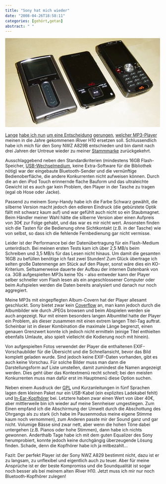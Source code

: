 ```yaml
---
title: "Sony hat mich wieder"
date: "2008-04-26T18:58:11"
categories: [gehört,getan]
abstract: " "
---
```


![mp3player.jpg](mp3player.jpg)

[Lange](/2007/12/20/nicht-ohne-fernbedienung/) [habe ich nun](/2008/01/21/stand-der-technik/) [um eine Entscheidung](/2008/02/05/stand-der-technik-ii/) [gerungen](/2008/02/13/stand-der-technik-iii/), [welcher MP3-Player](/2008/03/02/stand-der-technik-iv/) meinen in die Jahre gekommenen iRiver H10 ersetzen soll. Schlussendlich habe ich mich für den Sony NWZ A829B entschieden und bin damit nach drei Jahren der Untreue wieder zu meiner [Stammmarke](/2008/03/12/sackgasse-der-evolution/) zurückgekehrt.

Ausschlaggebend neben den Standardkriterien (mindestens 16GB Flash-Speicher, [USB-Wechselmedium](http://m.kausl.net/nwz-a818-review.html), keine Extra-Software für die Bibliothek nötig) war der eingebaute Bluetooth-Sender und die vernünftige Bedienoberfläche, die andere Konkurrenten nicht aufweisen können. Durch die an den iPod Touch erinnernde flache Bauform und das ultraleichte Gewicht ist es auch gar kein Problem, den Player in der Tasche zu tragen (egal ob Hose oder Jacke).

Passend zu meinem Sony-Handy habe ich die Farbe Schwarz gewählt, die silberne Version macht jedoch den edleren Eindruck (die gebürstete Optik fällt mit schwarz kaum auf) und war gefühlt auch nicht so ein Staubmagnet. Beim Händler meiner Wahl hätte die silberne Version aber einen Aufpreis von 30€ zur Folge gehabt, und das war es mir nicht wert. Ansonsten finden sich die Tasten für die Bedienung ohne Sichtkontakt (z.B. in der Tasche) wie von selbst, so dass ich die fehlende Fernbedienung gar nicht vermisse.

Leider ist der Performance bei der Datenübertragung für ein Flash-Medium unterirdisch. Bei meinen ersten Tests kam ich über 2,5 MB/s beim Schreiben und 3,5 MB/s für das Lesen nicht hinaus. Um damit die gesamten 16GB zu befüllen benötige ich fast zwei Stunden! Zum Glück übertrage ich selten große Datenmenge am Stück auf den Player, sonst wäre dies ein KO-Kriterium. Seltsamerweise dauerte der Aufbau der internen Datenbank von ca. 3GB aufgespielten MP3s keine 10s - also entweder kann der Player selber schneller vom Flash lesen als ein angeschlossener Computer oder beim Aufspielen werden die Daten bereits analysiert und danach nur noch aggregiert.

Meine MP3s mit eingepflegten Album-Covern hat der Player allesamt geschluckt. Sony bietet zwar kein [Coverflow](http://en.wikipedia.org/wiki/Coverflow) an, man kann jedoch durch die Albumbilder wie durch JPEGs browsen und beim Abspielen werden sie auch angezeigt. Nur mit einem besonders langen Albumtitel hatte der Player ein Problem, als dieser zusammen mit einen extrem langen Titel-Tag auftrat. Scheinbar ist in dieser Kombination die maximale Länge begrenzt, einen genauen Grenzwert konnte ich jedoch nicht ermitteln (einige Titel enthielten ebenfalls Umlaute, also spielt vielleicht die Kodierung noch mit hinein).

Von aufgespielten Fotos verwendet der Player die enthaltenen EXIF-Vorschaubilder für die Übersicht und die Schnellansicht, bevor das Bild komplett geladen wurde. Sind jedoch keine EXIF-Daten vorhanden, gibt es auch keine Vorschau. Für solche Bilder muss man dann die Darstellungsform auf Liste umstellen, damit zumindest die Namen angezeigt werden. Dies geht über das Kontextmenü recht schnell; bei den meisten Konkurrenten muss man dafür erst im Hauptmenü diese Option suchen.

Neben einem Ausdruck der [GPL](http://de.wikipedia.org/wiki/GNU_General_Public_License) und Kurzanleitungen in fünf Sprachen lagen dem kleinen Paket nur ein USB-Kabel (ein explizites Ladekabel fehlt) und [In-Ear-Kopfhörer](http://www.sony.de/view/ShowProduct.action?product=MDR-EX85LP&site=odw_de_DE&imageType=Main&category=HDO+Performance+In-ear) bei. Letztere haben zwar einen Wert von über 40€, aber mittlerweile bin ich wieder auf meine Sennheiser umgestiegen. Zum Einen empfand ich die Abschirmung der Umwelt durch die Abschottung des Ohrgangs als zu stark (ich habe im Pausenmodus meine eigene Stimme kaum noch vernommen), zum Anderen passte mir der Sound ganz und gar nicht. Volumige Bässe sind zwar nett, aber wenn die hohen Töne dabei untergehen (z.B. Pianos oder hohe Stimmen), dann habe ich nichts gewonnen. Anderthalb Tage habe ich mit dem guten Equalizer des Sony herumprobiert, konnte jedoch keine durchgängig überzeugende Lösung finden. Schade, denn die Kopfhörer habe ich ja mitbezahlt...

Fazit: Der perfekt Player ist der Sony NWZ A829 bestimmt nicht, dazu ist er zu langsam, zu unflexibel und eigentlich auch zu teuer. Aber für meine Ansprüche ist er der beste Kompromiss und die Soundqualität ist sogar noch besser als bei meinem alten iRiver H10. Jetzt muss ich mir nur noch Bluetooth-Kopfhörer zulegen!
